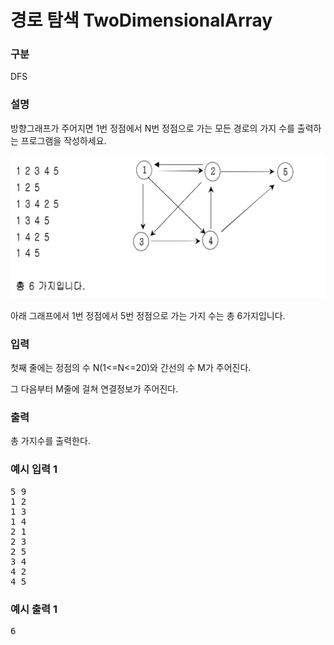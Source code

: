 # 경로 탐색 TwoDimensionalArray

### 구분

<p>DFS</p>

### 설명

<p>방향그래프가 주어지면 1번 정점에서 N번 정점으로 가는 모든 경로의 가지 수를 출력하는 프로그램을 작성하세요.</p>

<img src="./img.png" alt="img.png" width="579" height="229">

<p>아래 그래프에서 1번 정점에서 5번 정점으로 가는 가지 수는 총 6가지입니다.</p>

### 입력

<p>첫째 줄에는 정점의 수 N(1<=N<=20)와 간선의 수 M가 주어진다.</p>

<p>그 다음부터 M줄에 걸쳐 연결정보가 주어진다.</p>

### 출력

<p>총 가지수를 출력한다.</p>

### 예시 입력 1

<pre>5 9
1 2
1 3
1 4
2 1
2 3
2 5
3 4
4 2
4 5</pre>

### 예시 출력 1

<pre>6</pre>